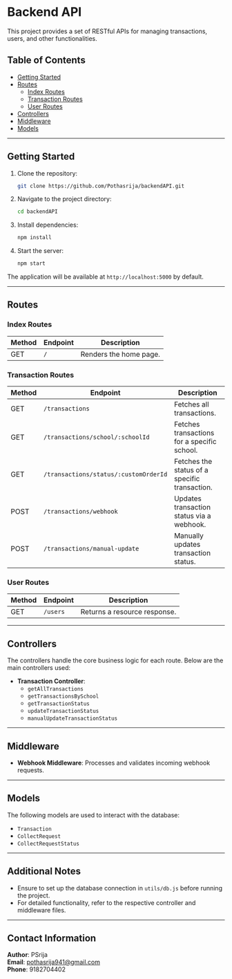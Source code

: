 # Backend API

This project provides a set of RESTful APIs for managing transactions, users, and other functionalities.

## Table of Contents

- [Getting Started](#getting-started)
- [Routes](#routes)
  - [Index Routes](#index-routes)
  - [Transaction Routes](#transaction-routes)
  - [User Routes](#user-routes)
- [Controllers](#controllers)
- [Middleware](#middleware)
- [Models](#models)

---

## Getting Started

1. Clone the repository:
   ```bash
   git clone https://github.com/Pothasrija/backendAPI.git
   ```
2. Navigate to the project directory:
   ```bash
   cd backendAPI
   ```
3. Install dependencies:
   ```bash
   npm install
   ```
4. Start the server:
   ```bash
   npm start
   ```

The application will be available at `http://localhost:5000` by default.

---

## Routes

### Index Routes

| Method | Endpoint | Description              |
|--------|----------|--------------------------|
| GET    | `/`      | Renders the home page.   |

### Transaction Routes

| Method | Endpoint                               | Description                                      |
|--------|---------------------------------------|--------------------------------------------------|
| GET    | `/transactions`                       | Fetches all transactions.                       |
| GET    | `/transactions/school/:schoolId`      | Fetches transactions for a specific school.     |
| GET    | `/transactions/status/:customOrderId` | Fetches the status of a specific transaction.   |
| POST   | `/transactions/webhook`               | Updates transaction status via a webhook.       |
| POST   | `/transactions/manual-update`         | Manually updates transaction status.            |

### User Routes

| Method | Endpoint | Description                  |
|--------|----------|------------------------------|
| GET    | `/users` | Returns a resource response. |

---

## Controllers

The controllers handle the core business logic for each route. Below are the main controllers used:

- **Transaction Controller**:
  - `getAllTransactions`
  - `getTransactionsBySchool`
  - `getTransactionStatus`
  - `updateTransactionStatus`
  - `manualUpdateTransactionStatus`

---

## Middleware

- **Webhook Middleware**: Processes and validates incoming webhook requests.

---

## Models

The following models are used to interact with the database:

- `Transaction`
- `CollectRequest`
- `CollectRequestStatus`

---

## Additional Notes

- Ensure to set up the database connection in `utils/db.js` before running the project.
- For detailed functionality, refer to the respective controller and middleware files.

---

## Contact Information

**Author**: PSrija  
**Email**: pothasrija941@gmail.com  
**Phone**: 9182704402

